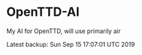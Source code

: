 # OpenTTD-AI
My AI for OpenTTD, will use primarily air

Latest backup: Sun Sep 15 17:07:01 UTC 2019

